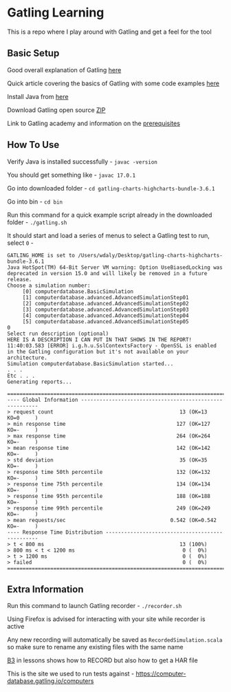 # Gatling Learning

This is a repo where I play around with Gatling and get a feel for the tool

## Basic Setup

Good overall explanation of Gatling [here](https://www.youtube.com/watch?v=5MYuQBQZ8Ys)

Quick article covering the basics of Gatling with some code examples [here](https://www.educative.io/edpresso/how-to-write-your-first-load-test-script-using-gatling)

Install Java from [here](https://www.oracle.com/java/technologies/downloads/#jdk17-mac)

Download Gatling open source [ZIP](https://gatling.io/open-source/)

Link to Gatling academy and information on the [prerequisites](https://academy.gatling.io/courses/take/Run-your-first-tests-with-Gatling/lessons/15869639-a3-course-prerequisites)

## How To Use

Verify Java is installed successfully - `javac -version`

You should get something like - `javac 17.0.1`

Go into downloaded folder - `cd gatling-charts-highcharts-bundle-3.6.1`

Go into bin - `cd bin`

Run this command for a quick example script already in the downloaded folder - `./gatling.sh`

It should start and load a series of menus to select a Gatling test to run, select `0` -

```
GATLING_HOME is set to /Users/wdaly/Desktop/gatling-charts-highcharts-bundle-3.6.1
Java HotSpot(TM) 64-Bit Server VM warning: Option UseBiasedLocking was deprecated in version 15.0 and will likely be removed in a future release.
Choose a simulation number:
     [0] computerdatabase.BasicSimulation
     [1] computerdatabase.advanced.AdvancedSimulationStep01
     [2] computerdatabase.advanced.AdvancedSimulationStep02
     [3] computerdatabase.advanced.AdvancedSimulationStep03
     [4] computerdatabase.advanced.AdvancedSimulationStep04
     [5] computerdatabase.advanced.AdvancedSimulationStep05
0
Select run description (optional)
HERE IS A DESCRIPTION I CAN PUT IN THAT SHOWS IN THE REPORT!
11:40:03.583 [ERROR] i.g.h.u.SslContextsFactory - OpenSSL is enabled in the Gatling configuration but it's not available on your architecture.
Simulation computerdatabase.BasicSimulation started...
. . .
Etc . . .
Generating reports...

================================================================================
---- Global Information --------------------------------------------------------
> request count                                         13 (OK=13     KO=0     )
> min response time                                    127 (OK=127    KO=-     )
> max response time                                    264 (OK=264    KO=-     )
> mean response time                                   142 (OK=142    KO=-     )
> std deviation                                         35 (OK=35     KO=-     )
> response time 50th percentile                        132 (OK=132    KO=-     )
> response time 75th percentile                        134 (OK=134    KO=-     )
> response time 95th percentile                        188 (OK=188    KO=-     )
> response time 99th percentile                        249 (OK=249    KO=-     )
> mean requests/sec                                  0.542 (OK=0.542  KO=-     )
---- Response Time Distribution ------------------------------------------------
> t < 800 ms                                            13 (100%)
> 800 ms < t < 1200 ms                                   0 (  0%)
> t > 1200 ms                                            0 (  0%)
> failed                                                 0 (  0%)
================================================================================
```

## Extra Information

Run this command to launch Gatling recorder - `​​./recorder.sh`

Using Firefox is advised for interacting with your site while recorder is active

Any new recording will automatically be saved as `RecordedSimulation.scala` so make sure to rename any existing files with the same name

[B3](https://academy.gatling.io/courses/take/Run-your-first-tests-with-Gatling/lessons/15869676-b3-gatling-recorder) in lessons shows how to RECORD but also how to get a HAR file

This is the site we used to run tests against - https://computer-database.gatling.io/computers 

